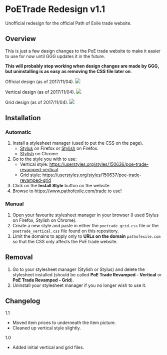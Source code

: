 # PoETrade Redesign v1.1
Unofficial redesign for the official Path of Exile trade website.

## Overview

This is just a few design changes to the PoE trade website to make it easier to use for now until GGG updates it in the future.

**This will probably stop working when design changes are made by GGG, but uninstalling is as easy as removing the CSS file later on**.

Official design (as of 2017/11/04).
![](https://i.imgur.com/JHX5P0V.png)

Vertical design (as of 2017/11/04).
![](https://i.imgur.com/NklezLz.png)

Grid design (as of 2017/11/04).
![](https://i.imgur.com/WgJ2hUT.png)

## Installation

### Automatic

1. Install a stylesheet manager (used to put the CSS on the page).
    - [Stylus](https://addons.mozilla.org/en-US/firefox/addon/styl-us/) on Firefox or [Stylish](https://addons.mozilla.org/en-US/firefox/addon/stylish/) on Firefox.
    - [Stylish](https://chrome.google.com/webstore/detail/stylish-custom-themes-for/fjnbnpbmkenffdnngjfgmeleoegfcffe?hl=en) on Chrome.
2. Go to the style you with to use:
    - Vertical style: https://userstyles.org/styles/150636/poe-trade-revamped-vertical
    - Grid style:  https://userstyles.org/styles/150637/poe-trade-revamped-grid
3. Click on the **Install Style** button on the website.
4. Browse to https://www.pathofexile.com/trade to use!

### Manual

1. Open your favourite stylesheet manager in your browser (I used Stylus on Firefox, Stylish on Chrome).
2. Create a new style and paste in either the `poetrade_grid.css` file or the `poetrade_vertical.css` file found on this repository.
3. Limit the domains to apply only to **URLs on the domain** `pathofexile.com` so that the CSS only affects the PoE trade website.

## Removal

1. Go to your stylesheet manager (Stylish or Stylus) and delete the stylesheet installed (should be called **PoE Trade Revamped - Vertical** or **PoE Trade Revamped - Grid**).
2. Uninstall your stylesheet manager if you no longer wish to use it.

## Changelog

1.1

- Moved item prices to underneath the item picture.
- Cleaned up vertical style slightly.

1.0

- Added initial vertical and grid files.
